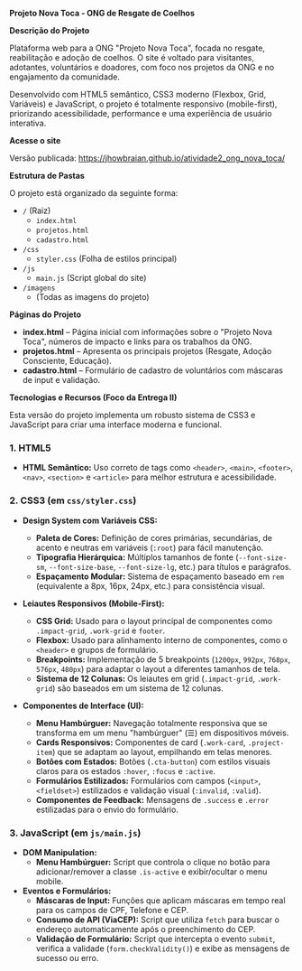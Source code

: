 **Projeto Nova Toca - ONG de Resgate de Coelhos**

**Descrição do Projeto**

Plataforma web para a ONG "Projeto Nova Toca", focada no resgate, reabilitação e adoção de coelhos. O site é voltado para visitantes, adotantes, voluntários e doadores, com foco nos projetos da ONG e no engajamento da comunidade.

Desenvolvido com HTML5 semântico, CSS3 moderno (Flexbox, Grid, Variáveis) e JavaScript, o projeto é totalmente responsivo (mobile-first), priorizando acessibilidade, performance e uma experiência de usuário interativa.

**Acesse o site**

Versão publicada: https://jhowbraian.github.io/atividade2_ong_nova_toca/

**Estrutura de Pastas**

O projeto está organizado da seguinte forma:

-   `/` (Raiz)
    -   `index.html`
    -   `projetos.html`
    -   `cadastro.html`
-   `/css`
    -   `styler.css` (Folha de estilos principal)
-   `/js`
    -   `main.js` (Script global do site)
-   `/imagens`
    -   (Todas as imagens do projeto)

**Páginas do Projeto**

* **index.html** – Página inicial com informações sobre o "Projeto Nova Toca", números de impacto e links para os trabalhos da ONG.
* **projetos.html** – Apresenta os principais projetos (Resgate, Adoção Consciente, Educação).
* **cadastro.html** – Formulário de cadastro de voluntários com máscaras de input e validação.

**Tecnologias e Recursos (Foco da Entrega II)**

Esta versão do projeto implementa um robusto sistema de CSS3 e JavaScript para criar uma interface moderna e funcional.

### 1. HTML5
* **HTML Semântico:** Uso correto de tags como `<header>`, `<main>`, `<footer>`, `<nav>`, `<section>` e `<article>` para melhor estrutura e acessibilidade.



### 2. CSS3 (em `css/styler.css`)
* **Design System com Variáveis CSS:**
    * **Paleta de Cores:** Definição de cores primárias, secundárias, de acento e neutras em variáveis (`:root`) para fácil manutenção.
    * **Tipografia Hierárquica:** Múltiplos tamanhos de fonte (`--font-size-sm`, `--font-size-base`, `--font-size-lg`, etc.) para títulos e parágrafos.
    * **Espaçamento Modular:** Sistema de espaçamento baseado em `rem` (equivalente a 8px, 16px, 24px, etc.) para consistência visual.

* **Leiautes Responsivos (Mobile-First):**
    * **CSS Grid:** Usado para o layout principal de componentes como `.impact-grid`, `.work-grid` e `footer`.
    * **Flexbox:** Usado para alinhamento interno de componentes, como o `<header>` e grupos de formulário.
    * **Breakpoints:** Implementação de 5 breakpoints (`1200px`, `992px`, `768px`, `576px`, `480px`) para adaptar o layout a diferentes tamanhos de tela.
    * **Sistema de 12 Colunas:** Os leiautes em grid (`.impact-grid`, `.work-grid`) são baseados em um sistema de 12 colunas.

* **Componentes de Interface (UI):**
    * **Menu Hambúrguer:** Navegação totalmente responsiva que se transforma em um menu "hambúrguer" (☰) em dispositivos móveis.
    * **Cards Responsivos:** Componentes de card (`.work-card`, `.project-item`) que se adaptam ao layout, empilhando em telas menores.
    * **Botões com Estados:** Botões (`.cta-button`) com estilos visuais claros para os estados `:hover`, `:focus` e `:active`.
    * **Formulários Estilizados:** Formulários com campos (`<input>`, `<fieldset>`) estilizados e validação visual (`:invalid`, `:valid`).
    * **Componentes de Feedback:** Mensagens de `.success` e `.error` estilizadas para o envio do formulário.

### 3. JavaScript (em `js/main.js`)
* **DOM Manipulation:**
    * **Menu Hambúrguer:** Script que controla o clique no botão para adicionar/remover a classe `.is-active` e exibir/ocultar o menu mobile.
* **Eventos e Formulários:**
    * **Máscaras de Input:** Funções que aplicam máscaras em tempo real para os campos de CPF, Telefone e CEP.
    * **Consumo de API (ViaCEP):** Script que utiliza `fetch` para buscar o endereço automaticamente após o preenchimento do CEP.
    * **Validação de Formulário:** Script que intercepta o evento `submit`, verifica a validade (`form.checkValidity()`) e exibe as mensagens de sucesso ou erro.